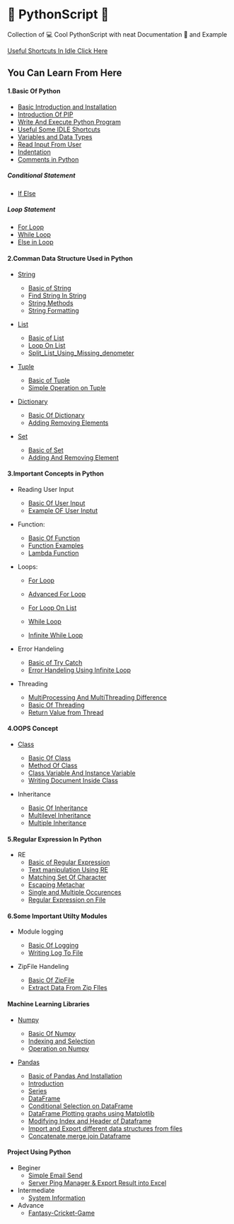 # :snake: PythonScript :page_with_curl:
Collection of :computer: Cool PythonScript with neat Documentation :page_facing_up: and Example

[Useful Shortcuts In Idle Click Here](https://github.com/chavarera/PythonScript/blob/master/IDLETricks/1.shortcuts.txt)
## You Can Learn From Here
#### 1.Basic Of Python

- [Basic Introduction and Installation](https://github.com/chavarera/PythonScript/blob/master/Basic/Introduction.md)
- [Introduction Of PIP](https://github.com/chavarera/PythonScript/blob/master/Basic/PIPIntroduction.md)
- [Write And Execute Python Program](https://github.com/chavarera/PythonScript/blob/master/Basic/FirstProgram.md)
- [Useful Some IDLE Shortcuts](https://github.com/chavarera/PythonScript/blob/master/Basic/IdleShortcuts.md)
- [Variables and Data Types](https://github.com/chavarera/PythonScript/blob/master/Basic/VariableAndDataTypes.md)
- [Read Input From User](https://github.com/chavarera/PythonScript/blob/master/Basic/UserInput.md)
- [Indentation](https://github.com/chavarera/PythonScript/blob/master/Basic/indentation.md)
- [Comments in Python](https://github.com/chavarera/PythonScript/blob/master/Basic/Comments.md)

##### Conditional Statement
  - [If Else](https://github.com/chavarera/PythonScript/blob/master/Basic/ConditionalStatementIfelse.md)
##### Loop Statement
  - [For Loop](https://github.com/chavarera/PythonScript/blob/master/Basic/ForLoop.md)
  - [While Loop](https://github.com/chavarera/PythonScript/blob/master/Basic/WhileLoop.md)
  - [Else in Loop](https://github.com/chavarera/PythonScript/blob/master/Basic/ElseinLoop.md)

#### 2.Comman Data Structure Used in Python
- [String](https://github.com/chavarera/PythonScript/tree/master/Data_Structure_In_Python/String)
  - [Basic of String](https://github.com/chavarera/PythonScript/tree/master/Data_Structure_In_Python/String/1.BasicOfStrings.py)
  - [Find String In String](https://github.com/chavarera/PythonScript/tree/master/Data_Structure_In_Python/String/3.FindOperatorInString.py)
  - [String Methods](https://github.com/chavarera/PythonScript/tree/master/Data_Structure_In_Python/String/2.StringMethods.py)
  - [String Formatting](https://github.com/chavarera/PythonScript/tree/master/Data_Structure_In_Python/String/4.StringFromatting.py)
 
- [List]( https://github.com/chavarera/PythonScript/tree/master/Data_Structure_In_Python/List)
  - [Basic of List](https://github.com/chavarera/PythonScript/tree/master/Data_Structure_In_Python/List/1.BasicOfList.py)
  - [Loop On List](https://github.com/chavarera/PythonScript/tree/master/Data_Structure_In_Python/List/2.LoopOnList.py)
  - [Split_List_Using_Missing_denometer](https://github.com/chavarera/PythonScript/tree/master/Data_Structure_In_Python/List/3.Split_List_Using_Missing_denometer.py)
  
- [Tuple](https://github.com/chavarera/PythonScript/tree/master/Data_Structure_In_Python/Tuple) 
  - [Basic of Tuple](https://github.com/chavarera/PythonScript/blob/master/Data_Structure_In_Python/Tuple/1.Basic_of_tuple.py)
  - [Simple Operation on Tuple](https://github.com/chavarera/PythonScript/blob/master/Data_Structure_In_Python/Tuple/2.OperationOnTuple.py)
  
- [Dictionary](https://github.com/chavarera/PythonScript/tree/master/Data_Structure_In_Python/Dictionary)
  - [Basic Of Dictionary](https://github.com/chavarera/PythonScript/blob/master/Data_Structure_In_Python/Dictionary/1.BasicOfDictionary.py)
  - [Adding Removing Elements](https://github.com/chavarera/PythonScript/blob/master/Data_Structure_In_Python/Dictionary/2.AddingRemovingElement.py)
- [Set](https://github.com/chavarera/PythonScript/tree/master/Data_Structure_In_Python/Set)
  - [Basic of Set](https://github.com/chavarera/PythonScript/blob/master/Data_Structure_In_Python/Set/1.BasicOfSet.py)
  - [Adding And Removing Element](https://github.com/chavarera/PythonScript/blob/master/Data_Structure_In_Python/Set/2.AddingAndRemovingElement.py)
  
#### 3.Important Concepts in Python
- Reading User Input
  - [Basic Of User Input](https://github.com/chavarera/PythonScript/blob/master/UserInput/1.UserInput.py)
  - [Example OF User Inptut](https://github.com/chavarera/PythonScript/blob/master/UserInput/2.UserInputExamples.py)
  
- Function:
  - [Basic Of Function ](https://github.com/chavarera/PythonScript/blob/master/Function/1.BasicOfFunction.py)
  - [Function Examples](https://github.com/chavarera/PythonScript/blob/master/Function/2.ExampleOfFunction.py)
  - [Lambda Function](https://github.com/chavarera/PythonScript/blob/master/Function/3.LambdaFunction.py)
  
- Loops:
  - [For Loop](https://github.com/chavarera/PythonScript/blob/master/Loops/1.ForLoop.py)
  - [Advanced For Loop](https://github.com/chavarera/PythonScript/blob/master/Loops/2.AdavancedForLoop.py)
  - [For Loop On List](https://github.com/chavarera/PythonScript/blob/master/Loops/3.ForLoopOnList.py)
  
  - [While Loop](https://github.com/chavarera/PythonScript/blob/master/Loops/4.WhileLoop.py)
  - [Infinite While Loop](https://github.com/chavarera/PythonScript/blob/master/Loops/5.InfinteWhileLoop.py)
  
- Error Handeling
  - [Basic of Try Catch](https://github.com/chavarera/PythonScript/blob/master/ErrorHandling/1.BasicOFErrorHandling.py)
  - [Error Handeling Using Infinite Loop](https://github.com/chavarera/PythonScript/blob/master/ErrorHandling/2.ErrorHandlingusingInfinteloop.py)
  
- Threading
  - [MultiProcessing And MultiThreading Difference](https://github.com/chavarera/PythonScript/blob/master/Threading/0.MultiprocessingAndMultithreadingDifference.py)
  - [Basic Of Threading](https://github.com/chavarera/PythonScript/blob/master/Threading/1.BasicOfThreading.py)
  - [Return Value from Thread](https://github.com/chavarera/PythonScript/blob/master/Threading/2.GetReturnValueFromThread.py)

#### 4.OOPS Concept
  - [Class](https://github.com/chavarera/PythonScript/tree/master/Class)
    - [Basic Of Class](https://github.com/chavarera/PythonScript/blob/master/Class/1.BasicOfClass.py)
    - [Method Of Class](https://github.com/chavarera/PythonScript/blob/master/Class/2.MethodsInClass.py)
    - [Class Variable And Instance Variable](https://github.com/chavarera/PythonScript/blob/master/Class/3.DifferenceBetweenClassVariableAndInstanceVariable.py)
    - [Writing Document Inside Class](https://github.com/chavarera/PythonScript/blob/master/Class/4.CreateAndFetchDocuments.py)
    
  - Inheritance 
    - [Basic Of Inheritance](https://github.com/chavarera/PythonScript/blob/master/Class/5.InheritanceInPythonClass.py)
    - [Multilevel Inheritance](https://github.com/chavarera/PythonScript/blob/master/Class/6.MultilevelInheritance.py)
    - [Multiple Inheritance](https://github.com/chavarera/PythonScript/blob/master/Class/7.Multipleinheritance.py)
    


#### 5.Regular Expression In Python
  - RE
    - [Basic of Regular Expression](https://github.com/chavarera/PythonScript/blob/master/Regex/1.BasicOfRegularExpression.py)
    - [Text manipulation Using RE](https://github.com/chavarera/PythonScript/blob/master/Regex/2.SomeTextManipulation.py)
    - [Matching Set Of Character](https://github.com/chavarera/PythonScript/blob/master/Regex/3.MatchingSetOfCharacter.py)
    - [Escaping Metachar](https://github.com/chavarera/PythonScript/blob/master/Regex/4.EscapingMetacharcters.py)
    - [Single and Multiple Occurences](https://github.com/chavarera/PythonScript/blob/master/Regex/5.FindSingleAndMultipleOccurence.py)
    - [Regular Expression on File](https://github.com/chavarera/PythonScript/blob/master/Regex/5.FindSingleAndMultipleOccurence.py)
    
#### 6.Some Important Utilty Modules
  - Module logging
    - [Basic Of Logging](https://github.com/chavarera/PythonScript/blob/master/Logging/1.BasicOfLogging.py)
    - [Writing Log To File](https://github.com/chavarera/PythonScript/blob/master/Logging/2.WriteLogToFile.py)
    
 - ZipFile Handeling
    - [Basic Of ZipFile](https://github.com/chavarera/PythonScript/blob/master/ZipFileHandleing/1.Basicofzipfile.py)
    - [Extract Data From Zip FIles](https://github.com/chavarera/PythonScript/blob/master/ZipFileHandleing/2.ExtractDataFromZipFile.py)



#### Machine Learning Libraries
  - [Numpy](https://github.com/chavarera/PythonScript/tree/master/MachineLearning/Numpy)
    - [Basic Of Numpy](https://github.com/chavarera/PythonScript/blob/master/MachineLearning/Numpy/1.BasicOfNumpy.py)
    - [Indexing and Selection](https://github.com/chavarera/PythonScript/blob/master/MachineLearning/Numpy/2.Indexing_Selection_in_Numpy.py)
    - [Operation on Numpy](https://github.com/chavarera/PythonScript/blob/master/MachineLearning/Numpy/3.Operation_on_numpy_array.py)
    
 - [Pandas](https://github.com/chavarera/PythonScript/tree/master/MachineLearning/Pandas)
   - [Basic of Pandas And Installation](https://github.com/chavarera/PythonScript/blob/master/MachineLearning/Pandas/1.BasicofPandas.py)
   - [Introduction](https://github.com/chavarera/PythonScript/blob/master/MachineLearning/Pandas/1.IntroductionOfPandas.py)
   - [Series](https://github.com/chavarera/PythonScript/blob/master/MachineLearning/Pandas/2.SeriesInPandas.py)
   - [DataFrame](https://github.com/chavarera/PythonScript/blob/master/MachineLearning/Pandas/3.DataFramesInPandas.py)
   - [Conditional Selection on DataFrame](https://github.com/chavarera/PythonScript/blob/master/MachineLearning/Pandas/4.ConditionalSelectionPandas.py)
   - [DataFrame Plotting graphs using Matplotlib](https://github.com/chavarera/PythonScript/blob/master/MachineLearning/Pandas/5.SingleDataFramePlotUSingMatplotlib.py)
   - [Modifying Index and Header of Dataframe](https://github.com/chavarera/PythonScript/blob/master/MachineLearning/Pandas/6.ChangingIndexAndHeaders.py)
   - [Import and Export different data structures from files](https://github.com/chavarera/PythonScript/blob/master/MachineLearning/Pandas/7.ImportAndExportFiles.py)
   - [Concatenate,merge,join Dataframe](https://github.com/chavarera/PythonScript/blob/master/MachineLearning/Pandas/8.Concatenate%2CMerge%2CJoin.py)

#### Project Using Python
  - Beginer
    - [Simple Email Send](https://github.com/chavarera/PythonScript/tree/master/UsefulStuffs/Email)
    - [Server Ping Manager & Export Result into Excel](https://github.com/chavarera/ServerPingManager)
  - Intermediate
    - [System Information](https://github.com/chavarera/PythonScript/tree/master/UsefulStuffs/SystemInformer)
  - Advance
    - [Fantasy-Cricket-Game](https://github.com/chavarera/Fantasy-Cricket-Game)
  
